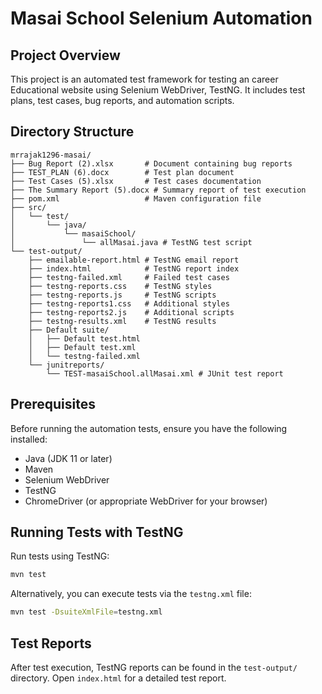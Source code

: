 # Masai School Selenium Automation

## Project Overview
This project is an automated test framework for testing an  career Educational website using Selenium WebDriver, TestNG. It includes test plans, test cases, bug reports, and automation scripts.

## Directory Structure
```
mrrajak1296-masai/
├── Bug Report (2).xlsx       # Document containing bug reports
├── TEST_PLAN (6).docx        # Test plan document
├── Test Cases (5).xlsx       # Test cases documentation
├── The Summary Report (5).docx # Summary report of test execution
├── pom.xml                   # Maven configuration file
├── src/
│   └── test/
│       └── java/
│           └── masaiSchool/
│               └── allMasai.java # TestNG test script
└── test-output/
    ├── emailable-report.html # TestNG email report
    ├── index.html            # TestNG report index
    ├── testng-failed.xml     # Failed test cases
    ├── testng-reports.css    # TestNG styles
    ├── testng-reports.js     # TestNG scripts
    ├── testng-reports1.css   # Additional styles
    ├── testng-reports2.js    # Additional scripts
    ├── testng-results.xml    # TestNG results
    ├── Default suite/
    │   ├── Default test.html
    │   ├── Default test.xml
    │   └── testng-failed.xml
    └── junitreports/
        └── TEST-masaiSchool.allMasai.xml # JUnit test report
```

## Prerequisites
Before running the automation tests, ensure you have the following installed:
- Java (JDK 11 or later)
- Maven
- Selenium WebDriver
- TestNG
- ChromeDriver (or appropriate WebDriver for your browser)

## Running Tests with TestNG
Run tests using TestNG:
```sh
mvn test
```
Alternatively, you can execute tests via the `testng.xml` file:
```sh
mvn test -DsuiteXmlFile=testng.xml
```

## Test Reports
After test execution, TestNG reports can be found in the `test-output/` directory. Open `index.html` for a detailed test report.
